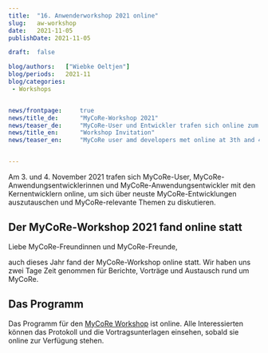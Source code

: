 ```yaml
---
title:  "16. Anwenderworkshop 2021 online"
slug: 	aw-workshop
date:   2021-11-05
publishDate: 2021-11-05

draft: 	false

blog/authors: 	["Wiebke Oeltjen"]
blog/periods: 	2021-11
blog/categories:
 - Workshops


news/frontpage: 	true
news/title_de: 		"MyCoRe-Workshop 2021"
news/teaser_de: 	"MyCoRe-User und Entwickler trafen sich online zum MyCoRe-Workshop 2021. Er fand am 3. und 4. November 2021 statt."
news/title_en: 		"Workshop Invitation"
news/teaser_en:	 	"MyCoRe user amd developers met online at 3th and 4th of November for the MyCoRe Workshop 2021."


---
```

<p>
  Am 3. und 4. November 2021 trafen sich MyCoRe-User, MyCoRe-Anwendungsentwicklerinnen und MyCoRe-Anwendungsentwickler mit den Kernentwicklern online, um sich über neuste MyCoRe-Entwicklungen auszutauschen und MyCoRe-relevante Themen zu diskutieren.
</p>

<!--more--> 
<div>
  <h2>Der MyCoRe-Workshop 2021 fand online statt </h2>
  <p>
  Liebe MyCoRe-Freundinnen und MyCoRe-Freunde,  
  
auch dieses Jahr fand der MyCoRe-Workshop online statt. Wir haben uns zwei Tage Zeit genommen für Berichte, Vorträge und Austausch rund um MyCoRe.
<br />

<h2>Das Programm</h2>
Das Programm für den <a href="https://cmswiki.rrz.uni-hamburg.de/hummel/MyCoRe/Organisation/AnwenderWorkshop2021">MyCoRe Workshop</a> ist online. Alle Interessierten können das Protokoll und die Vortragsunterlagen einsehen, sobald sie online zur Verfügung stehen. 
  </p>
</div>
